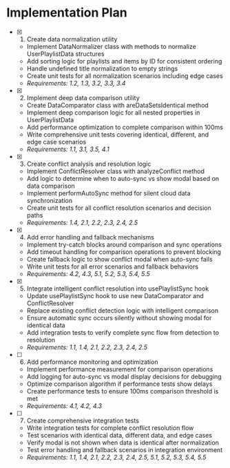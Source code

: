 # Implementation Plan

- [x] 1. Create data normalization utility
  - Implement DataNormalizer class with methods to normalize UserPlaylistData structures
  - Add sorting logic for playlists and items by ID for consistent ordering
  - Handle undefined title normalization to empty strings
  - Create unit tests for all normalization scenarios including edge cases
  - _Requirements: 1.2, 1.3, 3.2, 3.3, 3.4_

- [x] 2. Implement deep data comparison utility
  - Create DataComparator class with areDataSetsIdentical method
  - Implement deep comparison logic for all nested properties in UserPlaylistData
  - Add performance optimization to complete comparison within 100ms
  - Write comprehensive unit tests covering identical, different, and edge case scenarios
  - _Requirements: 1.1, 3.1, 3.5, 4.1_

- [x] 3. Create conflict analysis and resolution logic
  - Implement ConflictResolver class with analyzeConflict method
  - Add logic to determine when to auto-sync vs show modal based on data comparison
  - Implement performAutoSync method for silent cloud data synchronization
  - Create unit tests for all conflict resolution scenarios and decision paths
  - _Requirements: 1.4, 2.1, 2.2, 2.3, 2.4, 2.5_

- [x] 4. Add error handling and fallback mechanisms
  - Implement try-catch blocks around comparison and sync operations
  - Add timeout handling for comparison operations to prevent blocking
  - Create fallback logic to show conflict modal when auto-sync fails
  - Write unit tests for all error scenarios and fallback behaviors
  - _Requirements: 4.2, 4.3, 5.1, 5.2, 5.3, 5.4, 5.5_

- [x] 5. Integrate intelligent conflict resolution into usePlaylistSync hook
  - Update usePlaylistSync hook to use new DataComparator and ConflictResolver
  - Replace existing conflict detection logic with intelligent comparison
  - Ensure automatic sync occurs silently without showing modal for identical data
  - Add integration tests to verify complete sync flow from detection to resolution
  - _Requirements: 1.1, 1.4, 2.1, 2.2, 2.3, 2.4, 2.5_

- [ ] 6. Add performance monitoring and optimization
  - Implement performance measurement for comparison operations
  - Add logging for auto-sync vs modal display decisions for debugging
  - Optimize comparison algorithm if performance tests show delays
  - Create performance tests to ensure 100ms comparison threshold is met
  - _Requirements: 4.1, 4.2, 4.3_

- [ ] 7. Create comprehensive integration tests
  - Write integration tests for complete conflict resolution flow
  - Test scenarios with identical data, different data, and edge cases
  - Verify modal is not shown when data is identical after normalization
  - Test error handling and fallback scenarios in integration environment
  - _Requirements: 1.1, 1.4, 2.1, 2.2, 2.3, 2.4, 2.5, 5.1, 5.2, 5.3, 5.4, 5.5_